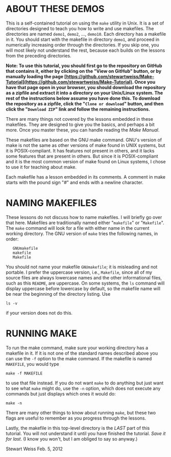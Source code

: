 # ABOUT THESE DEMOS

This is a self-contained tutorial on using the `make` utility in Unix.
It is a set of directories designed to teach you how to write and use makefiles.
The directories are named `demo1`, `demo2`, ..., `demo10`.
Each directory has a makefile in it. 
You should start with the makefile in directory `demo1`, and
proceed in numerically increasing order through the directories. If you skip one, you will most
likely not understand the rest, because each builds on the lessons from
the preceding directories.

**Note: To use this tutorial, you should first go to the repository on GitHub 
that contains it, either by clicking on the "View on GitHub" button, or by manually loading the page 
[https://github.com/stewartweiss/Make-Tutorial](https://github.com/stewartweiss/Make-Tutorial). 
Once you have that page open in your browser, you should download the 
repository as a zipfile and extract it into a
directory on your Unix/Linux system. The rest of the instructions below 
assume you have done this. 
To download the repository as a zipfile, click the "`Clone or download`" 
button, and then click the "`Download ZIP`" link and 
follow the remaining instructions.**

There are many things not covered by the lessons embedded in these
makefiles. They are designed to give you the basics, and perhaps a bit more.
Once you master these, you can handle reading the *Make Manual*.

These makefiles are based on the GNU make command. GNU's version of make 
is not the same as other versions of make found in UNIX systems, but it
is POSIX-compliant. It has features not present in others, and it lacks some
features that are present in others. But since it is POSIX-compliant and
it is the most common version of make found on Linux systems, I chose to use 
it for teaching about make.

Each makefile has a lesson embedded in its comments. A comment in make
starts with the pound sign "#" and ends with a newline character.


# NAMING MAKEFILES

These lessons do not discuss how to name makefiles. I will briefly go over
that here. Makefiles are traditionally named either "`makefile`" or "`Makefile`".
The `make` command will look for a file with either name in the current working
directory. The GNU version of `make` tries the following names, in order: 

       GNUmakefile
       makefile
       Makefile  
You should not name your makefile `GNUmakefile`; it is misleading and not portable.
I prefer the uppercase version, i.e., `Makefile`, since all of my source 
files are always lowercase names and the other informational files, 
such as this `README`, are uppercase.
On some systems,  the `ls` command will display uppercase before lowercase by default, so the 
makefile name will be near the beginning of the directory listing. Use

    ls -v

if your version does not do this.

# RUNNING MAKE
To run the make command, make sure your working directory has a makefile 
in it. If it is not one of the standard names described above you can use the 
`-f` option to the make command. If the makefile is named `MAKEFILE`, you would type

    make -f MAKEFILE

to use that file instead. If you do not want `make` to do anything but just want to
see what `make` might do, use the `-n` option, which does not execute any commands
but just displays which ones it would do:

    make -n

There are many other things to know about running `make`, but these two flags
are useful to remember as you progress through the lessons.

Lastly, the makefile in this top-level directory is the *LAST* part of this 
tutorial. You will not understand it until you have finished the tutorial.
*Save it for last*. (I know you won't, but I am obliged to say so anyway.)

Stewart Weiss
Feb. 5, 2012
